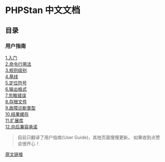 # PHPStan 中文文档

## 目录
### 用户指南

[1.入门](用户指南/01.入门.md)  
[2.命令行用法](用户指南/02.命令行用法.md)  
[3.规则级别](用户指南/03.规则级别.md)  
[4.基线](用户指南/04.基线.md)  
[5.定位符号](用户指南/05.定位符号.md)  
[6.输出格式](用户指南/06.输出格式.md)  
[7.忽略错误](用户指南/07.忽略错误.md)  
[8.存根文件](用户指南/08.存根文件.md)  
[9.故障诊断类型](用户指南/09.故障诊断类型.md)  
[10.结果缓存](用户指南/10.结果缓存.md)  
[11.扩展库](用户指南/11.扩展库.md)  
[12.向后兼容承诺](用户指南/12.向后兼容承诺.md)  

> 目前只翻译了用户指南(User Guide)，其他页面慢慢更新。
> 如果收到点赞会很开心！

[原文链接](https://phpstan.org/user-guide/getting-started)

